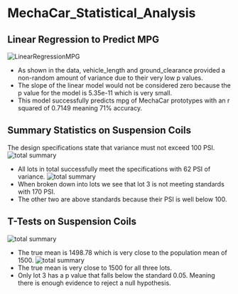 # MechaCar_Statistical_Analysis
## Linear Regression to Predict MPG
![LinearRegressionMPG](https://github.com/James-Harkin/MechaCar_Statistical_Analysis/blob/main/static/images/LinearRegressionMPG?)
* As shown in the data, vehicle_length and ground_clearance provided a non-random amount of variance due to their very low p values.
* The slope of the linear model would not be considered zero because the p value for the model is 5.35e-11 which is very small.
* This model successfully predicts mpg of MechaCar prototypes with an r squared of 0.7149 meaning 71% accuracy.
## Summary Statistics on Suspension Coils
The design specifications state that variance must not exceed 100 PSI.
![total summary](https://github.com/James-Harkin/MechaCar_Statistical_Analysis/blob/main/static/images/total_summary?)
* All lots in total successfully meet the specifications with 62 PSI of variance.
![total summary](https://github.com/James-Harkin/MechaCar_Statistical_Analysis/blob/main/static/images/lot_summary?)
* When broken down into lots we see that lot 3 is not meeting standards with 170 PSI.
* The other two are above standards because their PSI is well below 100.
## T-Tests on Suspension Coils
![total summary](https://github.com/James-Harkin/MechaCar_Statistical_Analysis/blob/main/static/images/t-test?)
* The true mean is 1498.78 which is very close to the population mean of 1500.
![total summary](https://github.com/James-Harkin/MechaCar_Statistical_Analysis/blob/main/static/images/t-testLots?)
* The true mean is very close to 1500 for all three lots.
* Only lot 3 has a p value that falls below the standard 0.05. Meaning there is enough evidence to reject a null hypothesis.
